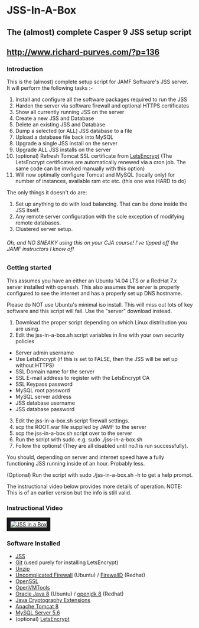 # JSS-In-A-Box

## The (almost) complete Casper 9 JSS setup script
## http://www.richard-purves.com/?p=136

### Introduction

This is the (almost) complete setup script for JAMF Software's JSS server. It will perform the following tasks :-

1. Install and configure all the software packages required to run the JSS
2. Harden the server via software firewall and optional HTTPS certificates
3. Show all currently running JSS on the server
4. Create a new JSS and Database
5. Delete an existing JSS and Database
6. Dump a selected (or ALL) JSS database to a file
7. Upload a database file back into MySQL
8. Upgrade a single JSS install on the server
9. Upgrade ALL JSS installs on the server
10. (optional) Refresh Tomcat SSL certificate from [LetsEncrypt](http://letsencrypt.org)
(The LetsEncrypt certificates are automatically renewed via a cron job. The same code can be invoked manually with this option)
11. Will now optimally configure Tomcat and MySQL (locally only) for number of instances, available ram etc etc.
(this one was HARD to do)

The only things it doesn't do are:
1) Set up anything to do with load balancing. That can be done inside the JSS itself.
2) Any remote server configuration with the sole exception of modifying remote databases.
3) Clustered server setup.

###### Oh, and NO SNEAKY using this on your CJA course! I've tipped off the JAMF instructors I know of!

### Getting started

This assumes you have an either an Ubuntu 14.04 LTS or a RedHat 7.x server installed with openssh.
This also assumes the server is properly configured to see the internet and has a properly set up DNS hostname.

Please do NOT use Ubuntu's minimal iso install. This will miss out lots of key software and this script will fail. Use the "server" download instead.

1. Download the proper script depending on which Linux distribution you are using.
2. Edit the jss-in-a-box.sh script variables in line with your own security policies
  - Server admin username
  - Use LetsEncrypt		(if this is set to FALSE, then the JSS will be set up without HTTPS)
  - SSL Domain name for the server
  - SSL E-mail address to register with the LetsEncrypt CA
  - SSL Keypass password
  - MySQL root password
  - MySQL server address
  - JSS database username
  - JSS database password
3. Edit the jss-in-a-box.sh script firewall settings.
4. scp the ROOT.war file supplied by JAMF to the server
5. scp the jss-in-a-box.sh script over to the server
6. Run the script with sudo. e.g. sudo ./jss-in-a-box.sh
7. Follow the options! (They are all disabled until no.1 is run successfully).

You should, depending on server and internet speed have a fully functioning JSS running inside of an hour. Probably less.

(Optional) Run the script with sudo ./jss-in-a-box.sh -h to get a help prompt.

The instructional video below provides more details of operation. NOTE: This is of an earlier version but the info is still valid.

### Instructional Video

<a href="http://www.youtube.com/watch?feature=player_embedded&v=ZMx-Xb2a9dM" target="_blank"><img src="http://img.youtube.com/vi/ZMx-Xb2a9dM/0.jpg" alt="JSS in a Box" border="10" /></a>

### Software Installed

* [JSS](https://www.jamf.com/)
* [Git](https://git-scm.com/) (used purely for installing LetsEncrypt)
* [Unzip](http://packages.ubuntu.com/trusty/unzip)
* [Uncomplicated Firewall](https://wiki.ubuntu.com/UncomplicatedFirewall) (Ubuntu) / [FirewallD](https://fedoraproject.org/wiki/FirewallD) (Redhat)
* [OpenSSL](https://www.openssl.org/source/)
* [OpenVMTools](https://github.com/vmware/open-vm-tools)
* [Oracle Java 8](http://www.oracle.com/technetwork/java/javase/downloads/jdk8-downloads-2133151.html) (Ubuntu) / [openjdk 8](http://openjdk.java.net/install/) (Redhat)
* [Java Cryptography Extensions](http://www.oracle.com/technetwork/java/javase/downloads/jce8-download-2133166.html)
* [Apache Tomcat 8](https://tomcat.apache.org/download-80.cgi)
* [MySQL Server 5.6](https://dev.mysql.com/downloads/mysql/5.6.html#downloads)
* (optional) [LetsEncrypt](http://letsencrypt.org)
